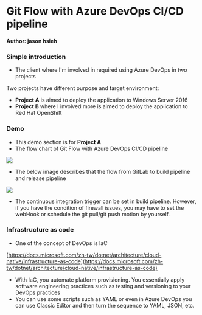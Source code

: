 # Git Flow with Azure DevOps CI/CD pipeline

**Author: jason hsieh**

### **Simple introduction**

- The client where I'm involved in required using Azure DevOps in two projects

Two projects have different purpose and target environment:

- **Project A** is aimed to deploy the application to Windows Server 2016
- **Project B** where I involved more is aimed to deploy the application to Red Hat OpenShift

### Demo

- This demo section is for **Project A**
- The flow chart of Git Flow with Azure DevOps CI/CD pipeline

![](https://i.imgur.com/6Xmp56B.png)

- The below image describes that the flow from GitLab to build pipeline and release pipeline

![](https://i.imgur.com/gFmrN5O.png)

- The continuous integration trigger can be set in build pipeline. However, if you have the condition of firewall issues, you may have to set the webHook or schedule the git pull/git push motion by yourself.

### Infrastructure as code

- One of the concept of DevOps is IaC

[https://docs.microsoft.com/zh-tw/dotnet/architecture/cloud-native/infrastructure-as-code](https://docs.microsoft.com/zh-tw/dotnet/architecture/cloud-native/infrastructure-as-code)

- With IaC, you automate platform provisioning. You essentially apply software engineering practices such as testing and versioning to your DevOps practices
- You can use some scripts such as YAML or even in Azure DevOps you can use Classic Editor and then turn the sequence to YAML, JSON, etc.
